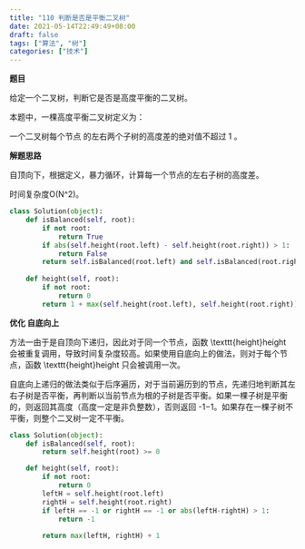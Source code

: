 ```yaml
---
title: "110 判断是否是平衡二叉树"
date: 2021-05-14T22:49:49+08:00
draft: false
tags: ["算法", "树"]
categories: ["技术"]
---
```



**题目**

给定一个二叉树，判断它是否是高度平衡的二叉树。

本题中，一棵高度平衡二叉树定义为：

一个二叉树每个节点 的左右两个子树的高度差的绝对值不超过 1 。


**解题思路**

自顶向下，根据定义，暴力循环，计算每一个节点的左右子树的高度差。

时间复杂度O(N^2)。

```python
class Solution(object):
    def isBalanced(self, root):
        if not root:
            return True
        if abs(self.height(root.left) - self.height(root.right)) > 1:
            return False
        return self.isBalanced(root.left) and self.isBalanced(root.right)
    
    def height(self, root):
        if not root:
            return 0
        return 1 + max(self.height(root.left), self.height(root.right))
```

**优化 自底向上**

方法一由于是自顶向下递归，因此对于同一个节点，函数 \texttt{height}height 会被重复调用，导致时间复杂度较高。如果使用自底向上的做法，则对于每个节点，函数 \texttt{height}height 只会被调用一次。

自底向上递归的做法类似于后序遍历，对于当前遍历到的节点，先递归地判断其左右子树是否平衡，再判断以当前节点为根的子树是否平衡。如果一棵子树是平衡的，则返回其高度（高度一定是非负整数），否则返回 -1−1。如果存在一棵子树不平衡，则整个二叉树一定不平衡。



```python
class Solution(object):
    def isBalanced(self, root):
        return self.height(root) >= 0

    def height(self, root):
        if not root:
            return 0
        leftH = self.height(root.left)
        rightH = self.height(root.right)
        if leftH == -1 or rightH == -1 or abs(leftH-rightH) > 1:
            return -1
      
        return max(leftH, rightH) + 1
```
